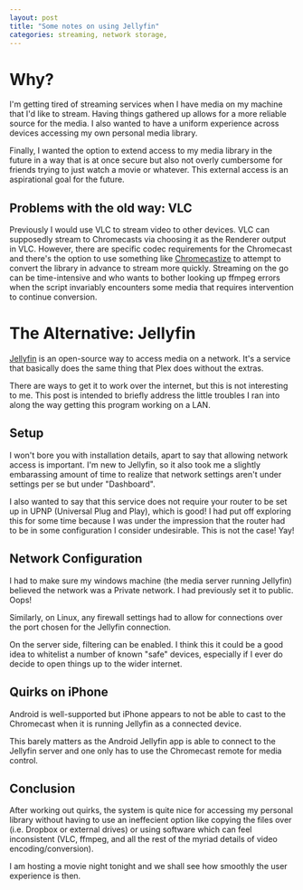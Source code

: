 ```yaml
---
layout: post
title: "Some notes on using Jellyfin"
categories: streaming, network storage, 
---
```


# Why?

I'm getting tired of streaming services when I have media on my machine that
I'd like to stream. Having things gathered up allows for a more reliable
source for the media. I also wanted to have a uniform experience across
devices accessing my own personal media library.

Finally, I wanted the option to extend access to my media library in the
future in a way that is at once secure but also not overly cumbersome for
friends trying to just watch a movie or whatever. This external access is an aspirational goal
for the future.

## Problems with the old way: VLC

Previously I would use VLC to stream video to other devices. 
VLC can supposedly stream to Chromecasts via choosing it as the Renderer
output in VLC. However, there are specific codec requirements for the
Chromecast and there's the option to use something like
[Chromecastize](github.com/petrkotek/chromecastize) to attempt to convert the
library in advance to stream more quickly. Streaming on the go can be
time-intensive and who wants to bother looking up ffmpeg errors when the
script invariably encounters some media that requires intervention to continue
conversion.

# The Alternative: Jellyfin

[Jellyfin](www.jellyfin.org) is an open-source way to access media on a
network. It's a service that basically does the same thing that Plex does
without the extras. 

There are ways to get it to work over the internet, but
this is not interesting to me. This post is intended to briefly address the
little troubles I ran into along the way getting this program working on a
LAN.

## Setup

I won't bore you with installation details, apart to say that allowing network access
is important. I'm new to Jellyfin, so it also took me a slightly embarassing
amount of time to realize that network settings aren't under settings per se
but under "Dashboard".

I also wanted to say that this service does not require your router to be set
up in UPNP (Universal Plug and Play), which is good! I had put off exploring
this for some time because I was under the impression that the router had to
be in some configuration I consider undesirable. This is not the case! Yay!

## Network Configuration

I had to make sure my windows machine (the media server running Jellyfin) believed the network was a Private network. I had previously set it to public. Oops!

Similarly, on Linux, any firewall settings had to allow for connections over
the port chosen for the Jellyfin connection.

On the server side, filtering can be enabled. I think this it could be a good
idea to whitelist a number of known "safe" devices, especially if I ever do
decide to open things up to the wider internet.

## Quirks on iPhone

Android is well-supported but iPhone appears to not be able to cast to the
Chromecast when it is running Jellyfin as a connected device.

This barely matters as the Android Jellyfin app is able to connect to the
Jellyfin server and one only has to use the Chromecast remote for media
control.


## Conclusion

After working out quirks, the system is quite nice for accessing my personal
library without having to use an ineffecient option like copying the files
over (i.e. Dropbox or external drives) or using software which can feel
inconsistent (VLC, ffmpeg, and all the rest of the myriad details of video encoding/conversion).

I am hosting a movie night tonight and we shall see how smoothly the user
experience is then.
